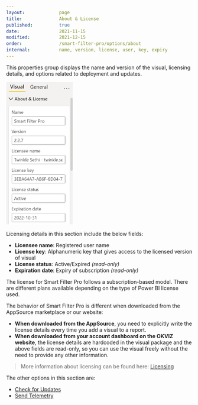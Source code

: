 ```yaml
---
layout:             page
title:              About & License
published:          true
date:               2021-11-15
modified:           2021-12-15
order:              /smart-filter-pro/options/about
internal:           name, version, license, user, key, expiry
---
```

This properties group displays the name and version of the visual, licensing details, and options related to deployment and updates.

<img src="images/license-options.png" width="180">

Licensing details in this section include the below fields:

-	**Licensee name**: Registered user name
-	**License key**: Alphanumeric key that gives access to the licensed version of visual
-	**License status**: Active/Expired *(read-only)*
-	**Expiration date**: Expiry of subscription *(read-only)*

The license for Smart Filter Pro follows a subscription-based model. There are different plans available depending on the type of Power BI license used. 

The behavior of Smart Filter Pro is different when downloaded from the AppSource marketplace or our website: 
 - **When downloaded from the AppSource**, you need to explicitly write the license details every time you add a visual to a report.
 - **When downloaded from your account dashboard on the OKVIZ website**, the license details are hardcoded in the visual package and the above fields are read-only, so you can use the visual freely without the need to provide any other information.

> More information about licensing can be found here: [Licensing](../../get-started/licensing.md)

The other options in this section are:
- [Check for Updates](check-for-updates.md)
- [Send Telemetry](send-telemetry.md)

